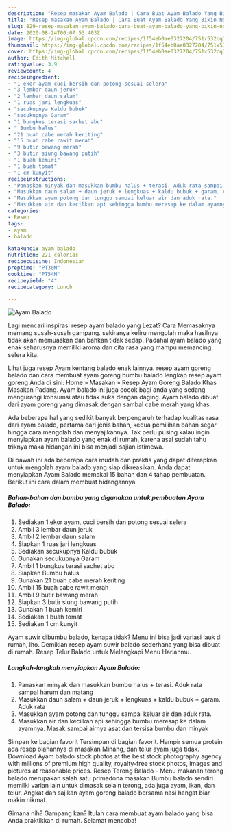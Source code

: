 ```yaml
---
description: "Resep masakan Ayam Balado | Cara Buat Ayam Balado Yang Bikin Ngiler"
title: "Resep masakan Ayam Balado | Cara Buat Ayam Balado Yang Bikin Ngiler"
slug: 829-resep-masakan-ayam-balado-cara-buat-ayam-balado-yang-bikin-ngiler
date: 2020-08-24T00:07:53.403Z
image: https://img-global.cpcdn.com/recipes/1f54eb0ae0327204/751x532cq70/ayam-balado-foto-resep-utama.jpg
thumbnail: https://img-global.cpcdn.com/recipes/1f54eb0ae0327204/751x532cq70/ayam-balado-foto-resep-utama.jpg
cover: https://img-global.cpcdn.com/recipes/1f54eb0ae0327204/751x532cq70/ayam-balado-foto-resep-utama.jpg
author: Edith Mitchell
ratingvalue: 3.9
reviewcount: 4
recipeingredient:
- "1 ekor ayam cuci bersih dan potong sesuai selera"
- "3 lembar daun jeruk"
- "2 lembar daun salam"
- "1 ruas jari lengkuas"
- "secukupnya Kaldu bubuk"
- "secukupnya Garam"
- "1 bungkus terasi sachet abc"
- " Bumbu halus"
- "21 buah cabe merah keriting"
- "15 buah cabe rawit merah"
- "9 butir bawang merah"
- "3 butir siung bawang putih"
- "1 buah kemiri"
- "1 buah tomat"
- "1 cm kunyit"
recipeinstructions:
- "Panaskan minyak dan masukkan bumbu halus + terasi. Aduk rata sampai harum dan matang"
- "Masukkan daun salam + daun jeruk + lengkuas + kaldu bubuk + garam. Aduk rata"
- "Masukkan ayam potong dan tunggu sampai keluar air dan aduk rata."
- "Masukkan air dan kecilkan api sehingga bumbu meresap ke dalam ayamnya. Masak sampai airnya asat dan tersisa bumbu dan minyak"
categories:
- Resep
tags:
- ayam
- balado

katakunci: ayam balado 
nutrition: 221 calories
recipecuisine: Indonesian
preptime: "PT30M"
cooktime: "PT54M"
recipeyield: "4"
recipecategory: Lunch

---
```



![Ayam Balado](https://img-global.cpcdn.com/recipes/1f54eb0ae0327204/751x532cq70/ayam-balado-foto-resep-utama.jpg)

Lagi mencari inspirasi resep ayam balado yang Lezat? Cara Memasaknya memang susah-susah gampang. sekiranya keliru mengolah maka hasilnya tidak akan memuaskan dan bahkan tidak sedap. Padahal ayam balado yang enak seharusnya memiliki aroma dan cita rasa yang mampu memancing selera kita.

Lihat juga resep Ayam kentang balado enak lainnya. resep ayam goreng balado dan cara membuat ayam goreng bumbu balado lengkap resep ayam goreng Anda di sini: Home » Masakan » Resep Ayam Goreng Balado Khas Masakan Padang. Ayam balado ini juga cocok bagi anda yang sedang mengurangi konsumsi atau tidak suka dengan daging. Ayam balado dibuat dari ayam goreng yang dimasak dengan sambal cabe merah yang khas.

Ada beberapa hal yang sedikit banyak berpengaruh terhadap kualitas rasa dari ayam balado, pertama dari jenis bahan, kedua pemilihan bahan segar hingga cara mengolah dan menyajikannya. Tak perlu pusing kalau ingin menyiapkan ayam balado yang enak di rumah, karena asal sudah tahu triknya maka hidangan ini bisa menjadi sajian istimewa.


Di bawah ini ada beberapa cara mudah dan praktis yang dapat diterapkan untuk mengolah ayam balado yang siap dikreasikan. Anda dapat menyiapkan Ayam Balado memakai 15 bahan dan 4 tahap pembuatan. Berikut ini cara dalam membuat hidangannya.

<!--inarticleads1-->

##### Bahan-bahan dan bumbu yang digunakan untuk pembuatan Ayam Balado:

1. Sediakan 1 ekor ayam, cuci bersih dan potong sesuai selera
1. Ambil 3 lembar daun jeruk
1. Ambil 2 lembar daun salam
1. Siapkan 1 ruas jari lengkuas
1. Sediakan secukupnya Kaldu bubuk
1. Gunakan secukupnya Garam
1. Ambil 1 bungkus terasi sachet abc
1. Siapkan  Bumbu halus
1. Gunakan 21 buah cabe merah keriting
1. Ambil 15 buah cabe rawit merah
1. Ambil 9 butir bawang merah
1. Siapkan 3 butir siung bawang putih
1. Gunakan 1 buah kemiri
1. Sediakan 1 buah tomat
1. Sediakan 1 cm kunyit


Ayam suwir dibumbu balado, kenapa tidak? Menu ini bisa jadi variasi lauk di rumah, lho. Demikian resep ayam suwir balado sederhana yang bisa dibuat di rumah. Resep Telur Balado untuk Melengkapi Menu Harianmu. 

<!--inarticleads2-->

##### Langkah-langkah menyiapkan Ayam Balado:

1. Panaskan minyak dan masukkan bumbu halus + terasi. Aduk rata sampai harum dan matang
1. Masukkan daun salam + daun jeruk + lengkuas + kaldu bubuk + garam. Aduk rata
1. Masukkan ayam potong dan tunggu sampai keluar air dan aduk rata.
1. Masukkan air dan kecilkan api sehingga bumbu meresap ke dalam ayamnya. Masak sampai airnya asat dan tersisa bumbu dan minyak


Simpan ke bagian favorit Tersimpan di bagian favorit. Hampir semua protein ada resep olahannya di masakan Minang, dan telur ayam juga tidak. Download Ayam balado stock photos at the best stock photography agency with millions of premium high quality, royalty-free stock photos, images and pictures at reasonable prices. Resep Terong Balado - Menu makanan terong balado merupakan salah satu primadona masakan Bumbu balado sendiri memilki varian lain untuk dimasak selain terong, ada juga ayam, ikan, dan telur. Angkat dan sajikan ayam goreng balado bersama nasi hangat biar makin nikmat. 

Gimana nih? Gampang kan? Itulah cara membuat ayam balado yang bisa Anda praktikkan di rumah. Selamat mencoba!
